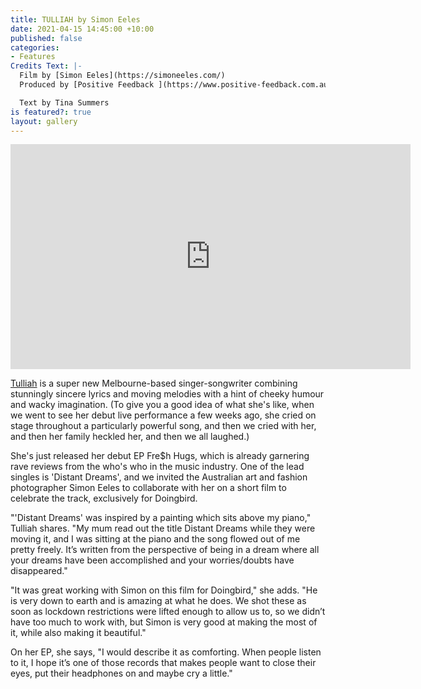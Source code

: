 ```yaml
---
title: TULLIAH by Simon Eeles
date: 2021-04-15 14:45:00 +10:00
published: false
categories:
- Features
Credits Text: |-
  Film by [Simon Eeles](https://simoneeles.com/)
  Produced by [Positive Feedback ](https://www.positive-feedback.com.au/)

  Text by Tina Summers
is featured?: true
layout: gallery
---
```


<iframe src="https://player.vimeo.com/video/539091287" width="640" height="360" frameborder="0" allow="autoplay; fullscreen; picture-in-picture" allowfullscreen></iframe>

[Tulliah](https://www.instagram.com/tul_liah/) is a super new Melbourne-based singer-songwriter combining stunningly sincere lyrics and moving melodies with a hint of cheeky humour and wacky imagination. (To give you a good idea of what she's like, when we went to see her debut live performance a few weeks ago, she cried on stage throughout a particularly powerful song, and then we cried with her, and then her family heckled her, and then we all laughed.) 

She's just released her debut EP Fre$h Hugs, which is already garnering rave reviews from the who's who in the music industry. One of the lead singles is 'Distant Dreams', and we invited the Australian art and fashion photographer Simon Eeles to collaborate with her on a short film to celebrate the track, exclusively for Doingbird. 

"'Distant Dreams' was inspired by a painting which sits above my piano," Tulliah shares. "My mum read out the title Distant Dreams while they were moving it, and I was sitting at the piano and the song flowed out of me pretty freely. It’s written from the perspective of being in a dream where all your dreams have been accomplished and your worries/doubts have disappeared."  

"It was great working with Simon on this film for Doingbird," she adds. "He is very down to earth and is amazing at what he does. We shot these as soon as lockdown restrictions were lifted enough to allow us to, so we didn’t have too much to work with, but Simon is very good at making the most of it, while also making it beautiful." 

On her EP, she says, "I would describe it as comforting. When people listen to it, I hope it’s one of those records that makes people want to close their eyes, put their headphones on and maybe cry a little."
